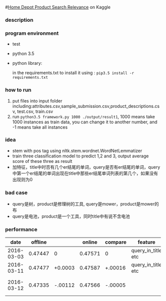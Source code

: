#[Home Depot Product Search Relevance](https://www.kaggle.com/c/home-depot-product-search-relevance) on Kaggle

### description


### program environment

* test
* python 3.5
* python library:

    in the requirements.txt
    to install it using : `pip3.5 install -r requirements.txt`
    
### how to run
1. put files into input folder including:attributes.csv,sample_submission.csv,product_descriptions.csv, test.csv, train.csv 
2. run `python3.5 framework.py 1000 ./output/result1`, 1000 means take 1000 instances as train data, you can change it to another number, and -1 means take all instances



### idea

* stem with pos tag using nltk.stem.wordnet.WordNetLemmatizer
* train three classification model to predict 1,2 and 3, output average score of these three as result
* 加特征，title中时否有几个er结尾的单词，query是否有er结尾的单词，query中第一个er结尾的单词出现在title中那些er结尾单词列表的第几个，如果没有出现则为0


### bad case

* query是树，product是修理树的工具, query是mower，product是mower的布
* query是电池，product是一个工具，同时title中有说不含电池


### performance

| date       | offline |          | online  |   compare  |feature                  | model                   | other trick                                   | comments |
| ---------- |-------- | ---------|---------|------------|-------------------------|-------------------------|-----------------------------------------------|----------|
| 2016-03-03 | 0.47447 |  0       | 0.47571 |    0       |  query_in_title etc     | RandomForestRegressor   | remove stop words                             | base line|
| 2016-03-11 | 0.47477 |  +0.0003 | 0.47587 |   +.00016  |  query_in_title etc     | RandomForestRegressor   | add binary to True in TfidfVectorizer         | base line|
| 2016-03-12 | 0.47335 |  -.00112 | 0.47566 |   -.00005  |                         |                         | {'rfr__max_features': 5, 'rfr__max_depth': 30}|          |

    
